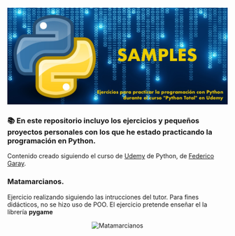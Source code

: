 ![alt text](https://github.com/Javilone/Python_Total/blob/main/Readme/repository-open-graph-template.jpg?raw=true)

### 📚 En este repositorio incluyo los ejercicios y pequeños proyectos personales con los que he estado practicando la programación en Python.

Contenido creado siguiendo el curso de [Udemy](https://www.udemy.com) de Python, de [Federico Garay](https://www.udemy.com/course/python-total/).


### Matamarcianos.
Ejercicio realizando siguiendo las intrucciones del tutor. Para fines didácticos, no se hizo uso de POO. 
El ejercicio pretende enseñar el la librería **pygame**
<p align="center">
<img width="50%" alt="Matamarcianos" src="https://github.com/Javilone/Python_Total/assets/97972589/0023ce37-1317-4e42-8f7b-eaa1bb7cb5e5">
</p>
